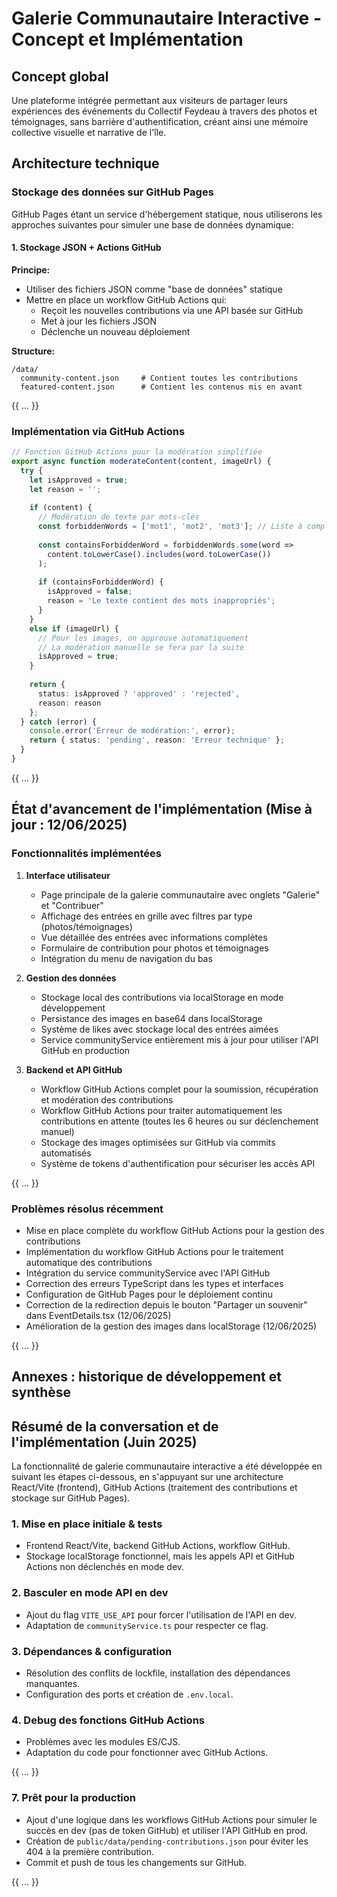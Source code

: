 # Galerie Communautaire Interactive - Concept et Implémentation

## Concept global

Une plateforme intégrée permettant aux visiteurs de partager leurs expériences des événements du Collectif Feydeau à travers des photos et témoignages, sans barrière d'authentification, créant ainsi une mémoire collective visuelle et narrative de l'île.

## Architecture technique

### Stockage des données sur GitHub Pages

GitHub Pages étant un service d'hébergement statique, nous utiliserons les approches suivantes pour simuler une base de données dynamique:

#### 1. Stockage JSON + Actions GitHub

**Principe:**
- Utiliser des fichiers JSON comme "base de données" statique
- Mettre en place un workflow GitHub Actions qui:
  - Reçoit les nouvelles contributions via une API basée sur GitHub
  - Met à jour les fichiers JSON
  - Déclenche un nouveau déploiement

**Structure:**
```
/data/
  community-content.json     # Contient toutes les contributions
  featured-content.json      # Contient les contenus mis en avant
```

{{ ... }}

### Implémentation via GitHub Actions

```typescript
// Fonction GitHub Actions pour la modération simplifiée
export async function moderateContent(content, imageUrl) {
  try {
    let isApproved = true;
    let reason = '';
    
    if (content) {
      // Modération de texte par mots-clés
      const forbiddenWords = ['mot1', 'mot2', 'mot3']; // Liste à compléter
      
      const containsForbiddenWord = forbiddenWords.some(word => 
        content.toLowerCase().includes(word.toLowerCase())
      );
      
      if (containsForbiddenWord) {
        isApproved = false;
        reason = 'Le texte contient des mots inappropriés';
      }
    } 
    else if (imageUrl) {
      // Pour les images, on approuve automatiquement
      // La modération manuelle se fera par la suite
      isApproved = true;
    }
    
    return {
      status: isApproved ? 'approved' : 'rejected',
      reason: reason
    };
  } catch (error) {
    console.error('Erreur de modération:', error);
    return { status: 'pending', reason: 'Erreur technique' };
  }
}
```

{{ ... }}

## État d'avancement de l'implémentation (Mise à jour : 12/06/2025)

### Fonctionnalités implémentées 

1. **Interface utilisateur**
   - Page principale de la galerie communautaire avec onglets "Galerie" et "Contribuer"
   - Affichage des entrées en grille avec filtres par type (photos/témoignages)
   - Vue détaillée des entrées avec informations complètes
   - Formulaire de contribution pour photos et témoignages
   - Intégration du menu de navigation du bas

2. **Gestion des données**
   - Stockage local des contributions via localStorage en mode développement
   - Persistance des images en base64 dans localStorage
   - Système de likes avec stockage local des entrées aimées
   - Service communityService entièrement mis à jour pour utiliser l'API GitHub en production

3. **Backend et API GitHub**
   - Workflow GitHub Actions complet pour la soumission, récupération et modération des contributions
   - Workflow GitHub Actions pour traiter automatiquement les contributions en attente (toutes les 6 heures ou sur déclenchement manuel)
   - Stockage des images optimisées sur GitHub via commits automatisés
   - Système de tokens d'authentification pour sécuriser les accès API

{{ ... }}

### Problèmes résolus récemment 

- Mise en place complète du workflow GitHub Actions pour la gestion des contributions
- Implémentation du workflow GitHub Actions pour le traitement automatique des contributions
- Intégration du service communityService avec l'API GitHub
- Correction des erreurs TypeScript dans les types et interfaces
- Configuration de GitHub Pages pour le déploiement continu
- Correction de la redirection depuis le bouton "Partager un souvenir" dans EventDetails.tsx (12/06/2025)
- Amélioration de la gestion des images dans localStorage (12/06/2025)

{{ ... }}

## Annexes : historique de développement et synthèse

## Résumé de la conversation et de l'implémentation (Juin 2025)

La fonctionnalité de galerie communautaire interactive a été développée en suivant les étapes ci-dessous, en s'appuyant sur une architecture React/Vite (frontend), GitHub Actions (traitement des contributions et stockage sur GitHub Pages).

### 1. Mise en place initiale & tests
- Frontend React/Vite, backend GitHub Actions, workflow GitHub.
- Stockage localStorage fonctionnel, mais les appels API et GitHub Actions non déclenchés en mode dev.

### 2. Basculer en mode API en dev
- Ajout du flag `VITE_USE_API` pour forcer l'utilisation de l'API en dev.
- Adaptation de `communityService.ts` pour respecter ce flag.

### 3. Dépendances & configuration
- Résolution des conflits de lockfile, installation des dépendances manquantes.
- Configuration des ports et création de `.env.local`.

### 4. Debug des fonctions GitHub Actions
- Problèmes avec les modules ES/CJS.
- Adaptation du code pour fonctionner avec GitHub Actions.

{{ ... }}

### 7. Prêt pour la production
- Ajout d'une logique dans les workflows GitHub Actions pour simuler le succès en dev (pas de token GitHub) et utiliser l'API GitHub en prod.
- Création de `public/data/pending-contributions.json` pour éviter les 404 à la première contribution.
- Commit et push de tous les changements sur GitHub.

{{ ... }}
